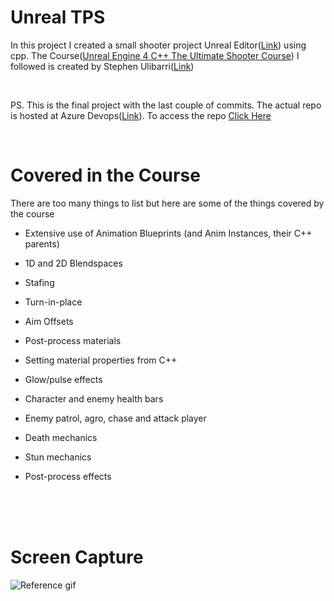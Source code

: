 # Unreal TPS 
In this project I created a small shooter project Unreal Editor([Link](https://www.unrealengine.com/en-US)) using cpp.
The Course([Unreal Engine 4 C++ The Ultimate Shooter Course](https://www.udemy.com/course/unreal-engine-the-ultimate-shooter-course/)) I followed is created by Stephen Ulibarri([Link](https://www.udemy.com/user/stephen-ulibarri-3/))

<br>

PS. This is the final project with the last couple of commits. The actual repo is hosted at Azure Devops([Link](https://learn.microsoft.com/en-us/azure/devops/user-guide/what-is-azure-devops?view=azure-devops)). To access the repo [Click Here](https://dev.azure.com/JustAbhi77/_git/FirstPersonShooter_CPP)

<br>

# Covered in the Course
There are too many things to list but here are some of the things covered by the course

* Extensive use of Animation Blueprints (and Anim Instances, their C++ parents)

* 1D and 2D Blendspaces

* Stafing

* Turn-in-place

* Aim Offsets

* Post-process materials

* Setting material properties from C++

* Glow/pulse effects

* Character and enemy health bars

* Enemy patrol, agro, chase and attack player

* Death mechanics

* Stun mechanics

* Post-process effects

<br>
<br>
<br>


# Screen Capture

![Reference gif](https://i.imgur.com/GgfuIdt.gif)
